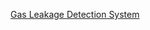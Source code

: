 [Gas Leakage Detection System](https://github.com/advaita-saha/Project-Guidance/tree/main/IOT(Internet%20of%20Things)/Intermediate/gas%20leakage%20detection)